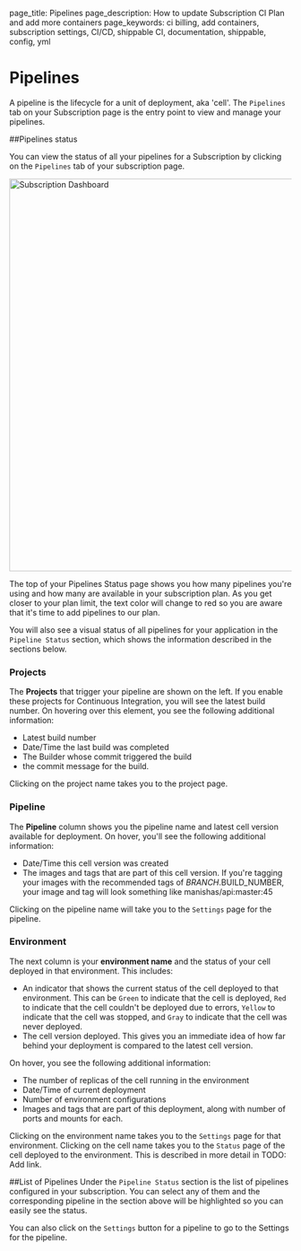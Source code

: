 page_title: Pipelines
page_description: How to update Subscription CI Plan and add more containers
page_keywords: ci billing, add containers, subscription settings, CI/CD, shippable CI, documentation, shippable, config, yml

# Pipelines
A pipeline is the lifecycle for a unit of deployment, aka 'cell'. The `Pipelines` tab on your Subscription page is the entry point to view and manage your pipelines.

##Pipelines status

You can view the status of all your pipelines for a Subscription by clicking on the `Pipelines` tab of your subscription page. 

<img src="../images/pipelines_status.png" alt="Subscription Dashboard" style="width:700px;"/>

The top of your Pipelines Status page shows you how many pipelines you're using and how many are available in your subscription plan. As you get closer to your plan limit, the text color will change to red so you are aware that it's time to add pipelines to our plan.

You will also see a visual status of all pipelines for your application in the `Pipeline Status` section, which shows the information described in the sections below. 

### Projects
The **Projects** that trigger your pipeline are shown on the left. If you enable these projects for Continuous Integration, you will see the latest build number. On hovering over this element, you see the following additional information:
- Latest build number
- Date/Time the last build was completed
- The Builder whose commit triggered the build
- the commit message for the build. 

Clicking on the project name takes you to the project page.

### Pipeline
The **Pipeline** column shows you the pipeline name and latest cell version available for deployment. On hover, you'll see the following additional information:
- Date/Time this cell version was created
- The images and tags that are part of this cell version. If you're tagging your images with the recommended tags of $BRANCH.$BUILD_NUMBER, your image and tag will look something like manishas/api:master:45

Clicking on the pipeline name will take you to the `Settings` page for the pipeline.

### Environment
The next column is your **environment name** and the status of your cell deployed in that environment. This includes:
- An indicator that shows the current status of the cell deployed to that environment. This can be `Green` to indicate that the cell is deployed, `Red` to indicate that the cell couldn't be deployed due to errors, `Yellow` to indicate that the cell was stopped, and `Gray` to indicate that the cell was never deployed.   
- The cell version deployed. This gives you an immediate idea of how far behind your deployment is compared to the latest cell version.
    
On hover, you see the following additional information:
- The number of replicas of the cell running in the environment
- Date/Time of current deployment
- Number of environment configurations
- Images and tags that are part of this deployment, along with number of ports and mounts for each.

Clicking on the environment name takes you to the `Settings` page for that environment. Clicking on the cell name takes you to the `Status` page of the cell deployed to the environment. This is described in more detail in TODO: Add link.
  
##List of Pipelines 
Under the `Pipeline Status` section is the list of pipelines configured in your subscription. You can select any of them and the corresponding pipeline in the section above will be highlighted so you can easily see the status.

You can also click on the `Settings` button for a pipeline to go to the Settings for the pipeline. 
